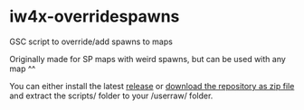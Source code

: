 # iw4x-overridespawns
GSC script to override/add spawns to maps

Originally made for SP maps with weird spawns, but can be used with any map ^^

You can either install the latest [release](https://github.com/Bluscream/iw4x-overridespawns/releases) or [download the repository as zip file](https://github.com/Bluscream/iw4x-overridespawns/archive/refs/heads/main.zip) and extract the scripts/ folder to your <game>/userraw/ folder.
